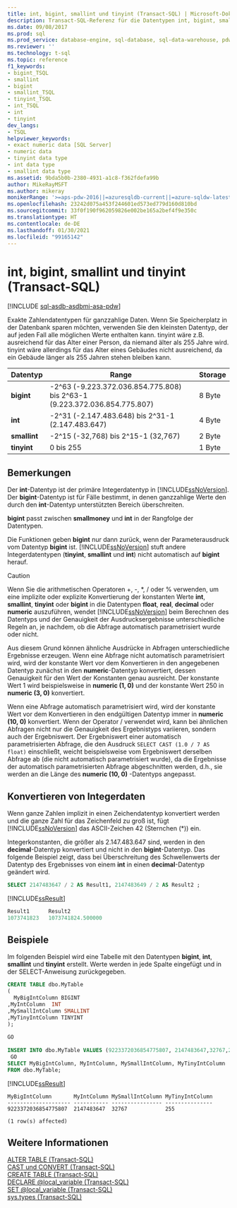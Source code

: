 ```yaml
---
title: int, bigint, smallint und tinyint (Transact-SQL) | Microsoft-Dokumentation
description: Transact-SQL-Referenz für die Datentypen int, bigint, smallint und tinyint Diese Datentypen werden verwendet, um Integerdaten darzustellen.
ms.date: 09/08/2017
ms.prod: sql
ms.prod_service: database-engine, sql-database, sql-data-warehouse, pdw
ms.reviewer: ''
ms.technology: t-sql
ms.topic: reference
f1_keywords:
- bigint_TSQL
- smallint
- bigint
- smallint_TSQL
- tinyint_TSQL
- int_TSQL
- int
- tinyint
dev_langs:
- TSQL
helpviewer_keywords:
- exact numeric data [SQL Server]
- numeric data
- tinyint data type
- int data type
- smallint data type
ms.assetid: 9bda5b0b-2380-4931-a1c8-f362fdefa99b
author: MikeRayMSFT
ms.author: mikeray
monikerRange: '>=aps-pdw-2016||=azuresqldb-current||=azure-sqldw-latest||>=sql-server-2016||>=sql-server-linux-2017||=azuresqldb-mi-current'
ms.openlocfilehash: 23242d075a453f244601ed573ed779d160d810bd
ms.sourcegitcommit: 33f0f190f962059826e002be165a2bef4f9e350c
ms.translationtype: HT
ms.contentlocale: de-DE
ms.lasthandoff: 01/30/2021
ms.locfileid: "99165142"
---
```

# <a name="int-bigint-smallint-and-tinyint-transact-sql"></a>int, bigint, smallint und tinyint (Transact-SQL)
[!INCLUDE [sql-asdb-asdbmi-asa-pdw](../../includes/applies-to-version/sql-asdb-asdbmi-asa-pdw.md)]

Exakte Zahlendatentypen für ganzzahlige Daten. Wenn Sie Speicherplatz in der Datenbank sparen möchten, verwenden Sie den kleinsten Datentyp, der auf jeden Fall alle möglichen Werte enthalten kann. tinyint wäre z.B. ausreichend für das Alter einer Person, da niemand älter als 255 Jahre wird. tinyint wäre allerdings für das Alter eines Gebäudes nicht ausreichend, da ein Gebäude länger als 255 Jahren stehen bleiben kann.
  
|Datentyp|Range|Storage|  
|---|---|---|
|**bigint**|-2^63 (-9.223.372.036.854.775.808) bis 2^63-1 (9.223.372.036.854.775.807)|8 Byte|  
|**int**|-2^31 (-2.147.483.648) bis 2^31-1 (2.147.483.647)|4 Byte|  
|**smallint**|-2^15 (-32,768) bis 2^15-1 (32,767)|2 Byte|  
|**tinyint**|0 bis 255|1 Byte|  
  
## <a name="remarks"></a>Bemerkungen  
Der **int**-Datentyp ist der primäre Integerdatentyp in [!INCLUDE[ssNoVersion](../../includes/ssnoversion-md.md)]. Der **bigint**-Datentyp ist für Fälle bestimmt, in denen ganzzahlige Werte den durch den **int**-Datentyp unterstützten Bereich überschreiten.
  
**bigint** passt zwischen **smallmoney** und **int** in der Rangfolge der Datentypen.
  
Die Funktionen geben **bigint** nur dann zurück, wenn der Parameterausdruck vom Datentyp **bigint** ist. [!INCLUDE[ssNoVersion](../../includes/ssnoversion-md.md)] stuft andere Integerdatentypen (**tinyint**, **smallint** und **int**) nicht automatisch auf **bigint** herauf.
  
> [!CAUTION]  
>  Wenn Sie die arithmetischen Operatoren +, -, \*, / oder % verwenden, um eine implizite oder explizite Konvertierung der konstanten Werte **int**, **smallint**, **tinyint** oder **bigint** in die Datentypen **float**, **real**, **decimal** oder **numeric** auszuführen, wendet [!INCLUDE[ssNoVersion](../../includes/ssnoversion-md.md)] beim Berechnen des Datentyps und der Genauigkeit der Ausdrucksergebnisse unterschiedliche Regeln an, je nachdem, ob die Abfrage automatisch parametrisiert wurde oder nicht.  
>   
>  Aus diesem Grund können ähnliche Ausdrücke in Abfragen unterschiedliche Ergebnisse erzeugen. Wenn eine Abfrage nicht automatisch parametrisiert wird, wird der konstante Wert vor dem Konvertieren in den angegebenen Datentyp zunächst in den **numeric**-Datentyp konvertiert, dessen Genauigkeit für den Wert der Konstanten genau ausreicht. Der konstante Wert 1 wird beispielsweise in **numeric (1, 0)** und der konstante Wert 250 in **numeric (3, 0)** konvertiert.  
>   
>  Wenn eine Abfrage automatisch parametrisiert wird, wird der konstante Wert vor dem Konvertieren in den endgültigen Datentyp immer in **numeric (10, 0)** konvertiert. Wenn der Operator / verwendet wird, kann bei ähnlichen Abfragen nicht nur die Genauigkeit des Ergebnistyps variieren, sondern auch der Ergebniswert. Der Ergebniswert einer automatisch parametrisierten Abfrage, die den Ausdruck `SELECT CAST (1.0 / 7 AS float)` einschließt, weicht beispielsweise vom Ergebniswert derselben Abfrage ab (die nicht automatisch parametrisiert wurde), da die Ergebnisse der automatisch parametrisierten Abfrage abgeschnitten werden, d.h., sie werden an die Länge des **numeric (10, 0)** -Datentyps angepasst.  
  
## <a name="converting-integer-data"></a>Konvertieren von Integerdaten
Wenn ganze Zahlen implizit in einen Zeichendatentyp konvertiert werden und die ganze Zahl für das Zeichenfeld zu groß ist, fügt [!INCLUDE[ssNoVersion](../../includes/ssnoversion-md.md)] das ASCII-Zeichen 42 (Sternchen (*)) ein.
  
Integerkonstanten, die größer als 2.147.483.647 sind, werden in den **decimal**-Datentyp konvertiert und nicht in den **bigint**-Datentyp. Das folgende Beispiel zeigt, dass bei Überschreitung des Schwellenwerts der Datentyp des Ergebnisses von einem **int** in einen **decimal**-Datentyp geändert wird.
  
```sql
SELECT 2147483647 / 2 AS Result1, 2147483649 / 2 AS Result2 ;  
```  
  
[!INCLUDE[ssResult](../../includes/ssresult-md.md)]
  
```sql
Result1      Result2  
1073741823   1073741824.500000  
```  
  
## <a name="examples"></a>Beispiele  
Im folgenden Beispiel wird eine Tabelle mit den Datentypen **bigint**, **int**, **smallint** und **tinyint** erstellt. Werte werden in jede Spalte eingefügt und in der SELECT-Anweisung zurückgegeben.
  
```sql
CREATE TABLE dbo.MyTable  
(  
  MyBigIntColumn BIGINT  
,MyIntColumn  INT
,MySmallIntColumn SMALLINT
,MyTinyIntColumn TINYINT
);  
  
GO  
  
INSERT INTO dbo.MyTable VALUES (9223372036854775807, 2147483647,32767,255);  
 GO  
SELECT MyBigIntColumn, MyIntColumn, MySmallIntColumn, MyTinyIntColumn  
FROM dbo.MyTable;  
```  
  
[!INCLUDE[ssResult](../../includes/ssresult-md.md)]
  
```
MyBigIntColumn       MyIntColumn MySmallIntColumn MyTinyIntColumn  
-------------------- ----------- ---------------- ---------------  
9223372036854775807  2147483647  32767            255  
  
(1 row(s) affected)  
```  
  
## <a name="see-also"></a>Weitere Informationen
[ALTER TABLE &#40;Transact-SQL&#41;](../../t-sql/statements/alter-table-transact-sql.md)  
[CAST und CONVERT &#40;Transact-SQL&#41;](../../t-sql/functions/cast-and-convert-transact-sql.md)  
[CREATE TABLE &#40;Transact-SQL&#41;](../../t-sql/statements/create-table-transact-sql.md)  
[DECLARE @local_variable &#40;Transact-SQL&#41;](../../t-sql/language-elements/declare-local-variable-transact-sql.md)  
[SET @local_variable &#40;Transact-SQL&#41;](../../t-sql/language-elements/set-local-variable-transact-sql.md)  
[sys.types &#40;Transact-SQL&#41;](../../relational-databases/system-catalog-views/sys-types-transact-sql.md)
  
  

